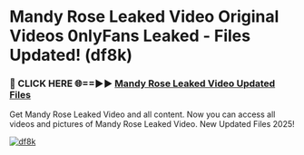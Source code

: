 # Mandy Rose Leaked Video Original Videos 0nlyFans Leaked - Files Updated! (df8k)

<h3>🔴 CLICK HERE 🌐==►► <a href="https://tinyurl.com/4seja8ks" rel="nofollow">Mandy Rose Leaked Video Updated Files</a></h3>

Get Mandy Rose Leaked Video and all content. Now you can access all videos and pictures of Mandy Rose Leaked Video. New Updated Files 2025!

[![df8k](https://i.imgur.com/EWjZXRe.gif)](https://tinyurl.com/4seja8ks)
